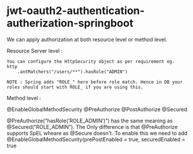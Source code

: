 # jwt-oauth2-authentication-autherization-springboot

We can apply authorization at both resource level or method level.

Resource Server level :

    You can configure the HttpSecurity object as per requirement eg.
    http
        .antMatchers("/users/**").hasRole("ADMIN")

    NOTE : Spring adds "ROLE_" here before role match. Hence in DB your roles should start with ROLE_ if you are using this.

Method level :

  @EnableGlobalMethodSecurity
  @PreAuthorize
  @PostAuthorize
  @Secured

  @PreAuthorize(“hasRole(‘ROLE_ADMIN’)”) has the same meaning as @Secured(“ROLE_ADMIN”). The Only difference is that @PreAuthorize supports SpEL wheare as @Secure doesn't. To enable this we need to add @EnableGlobalMethodSecurity(prePostEnabled = true, securedEnabled = true